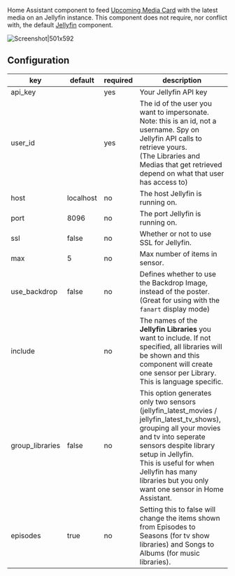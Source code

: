 Home Assistant component to feed [Upcoming Media Card](./146783593) with the latest media on an Jellyfin instance.
This component does not require, nor conflict with, the default [Jellyfin](https://www.home-assistant.io/components/jellyfin/) component.

![Screenshot|501x592](https://community-home-assistant-assets.s3.dualstack.us-west-2.amazonaws.com/original/3X/1/e/1e51b25c36cc865222645e139cbd46e562a28e84.jpeg)

## Configuration
| key | default | required | description
| --- | --- | --- | ---
| api_key | | yes | Your Jellyfin API key
| user_id | | yes | The id of the user you want to impersonate. Note: this is an id, not a username. Spy on Jellyfin API calls to retrieve yours. </br>(The Libraries and Medias that get retrieved depend on what that user has access to)
| host | localhost | no | The host Jellyfin is running on.
| port | 8096 | no | The port Jellyfin is running on.
| ssl | false | no | Whether or not to use SSL for Jellyfin.
| max | 5 | no | Max number of items in sensor.
| use_backdrop | false | no | Defines whether to use the Backdrop Image, instead of the poster. (Great for using with the `fanart` display mode)
| include| | no | The names of the <strong>Jellyfin Libraries</strong> you want to include. If not specified, all libraries will be shown and this component will create one sensor per Library. This is language specific.
| group_libraries| false| no | This option generates only two sensors (jellyfin_latest_movies / jellyfin_latest_tv_shows), grouping all your movies and tv into seperate sensors despite library setup in Jellyfin. </br>This is useful for when Jellyfin has many libraries but you only want one sensor in Home Assistant.
| episodes | true | no | Setting this to false will change the items shown from Episodes to Seasons (for tv show libraries) and Songs to Albums (for music libraries).
